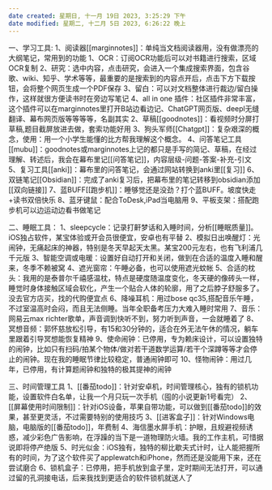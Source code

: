 ```yaml
---
date created: 星期日, 十一月 19日 2023, 3:25:29 下午
date modified: 星期二, 十二月 5日 2023, 6:26:22 晚上
---
```

一、学习工具:
	1、阅读器[[marginnotes]]：单纯当文档阅读器用，没有做漂亮的大纲笔记，常用到的功能
		1、OCR：订阅OCR功能后可以对书籍进行搜索，区域OCR复制
		2、研究：选中内容，点击研究，会进入一个集成搜索界面，包含谷歌、wiki、知乎、学术等等，最重要的是搜索到的内容点开后，点击下方下载按钮，会将整个网页生成一个PDF保存
		3、留白：可以对文档整体进行裁边/留白操作，这样就很方便读书时在旁边写笔记
		4、all in one 插件：社区插件非常丰富，这个插件可以在marginnotes里打开B站边看边记、ChatGPT网页版、deepl无缝翻译、幕布网页版等等等等，名副其实
	2、草稿[[goodnotes]]：看视频时分屏打草稿,题目截屏放进去做，套索功能好用
	3、狗头军师[[Chatgpt]]：复杂艰深的概念，使用：用一个小学生能懂的比方帮我理解这个概念。
	4、问答笔记工具[[mubu]]：goodnotes或marginnotes上记的都只是手写的简记、草稿，在经过理解、转述后，我会在幕布里记[[问答笔记]]，内容层级-问题-答案-补充-引文
	5、复习工具[[anki]]：幕布里的问答笔记，会通过网站转换到anki里[[复习]]
	6、双链笔记[[Obsidian]]：完成了anki复习后，把幕布里的笔记转移到obsidian添加[[双向链接]]
	7、蓝BUFF[[跑步机]]：睡够觉还是没劲？打个蓝BUFF。坡度快走+读书双倍快乐
	8、蓝牙键鼠：配合ToDesk,iPad当电脑用
	9、平板支架：搭配跑步机可以边运动边看书做笔记

二、睡眠工具：
	1、sleepcycle：记录打鼾梦话和入睡时间，分析[[睡眠质量]]。iOS独占软件，某宝体验或开会员很便宜，安卓也有平替
	2、模拟日出唤醒灯：光闹钟，无痛起床的神器，特别是冬天早起天太黑。某宝200元左右，也有飞利浦几千元版
	3、智能空调或电暖：设置好自动打开和关闭，做到在合适的温度入睡和醒来，冬季不赖被窝
	4、遮光窗帘：午睡必备，也可以使用遮光蚊帐
	5、合适的枕头：我用的是泰普尔千禧感温枕，特点是硬度随温度变化，冬天硬的像砖头一样，睡觉时身体接触区域会软化，产生一个贴合人体的轮廓，用了之后脖子舒服多了。没去官方店买，找的代购便宜点
	6、降噪耳机：用过bose qc35,搭配音乐午睡，不过室温高时会闷，而且无法侧睡。当年全职备考压力大难入睡时常用
	7、音乐：网易云max richter歌单，声音调到快听不到，努力听到声音，一会就睡着了
	8、冥想音频：郭怀慈放松引导，有15和30分钟的，适合在外无法午休的情况，躺车里跟着引导冥想能恢复精神
	9、使命闹钟：已停用，专为赖床设计，可以设置独特的闹钟，比如只有扫码/拍某个物体/做对若干道数学运算/若干个深蹲等等才会停止的闹钟。现在我的睡眠节律比较稳定，普通闹钟即可
	10、怪物闹钟：用过几年，已停用，有计算题闹钟和独特的极其提神的闹钟

三、时间管理工具
	1、[[番茄todo]]：针对安卓机，时间管理核心，独有的锁机功能，设置软件白名单，让我一个月只玩一次手机（囤的小说更新1号看完）
	2、[[屏幕使用时间限制]]：针对iOS设备，苹果自带功能，可以做到[[番茄todo]]的效果，甚至更灵活，不过需要特别的使用技巧
	3、[[进客盒子]]：针对Windows电脑，电脑版的[[番茄todo]]，年费制
	4、海信墨水屏手机：护眼，且规避视频诱惑，减少彩色广告影响，在浮躁的当下是一道物理防火墙。我的工作主机，可惜据说即将停产绝版
	5、时光似金：iOS独有，独特的柳比歇夫式计时，让人能把握所有的时间，为了这个软件买了applewatch和iPhone，然而还是没能用下来，还在尝试磨合
	6、锁机盒子：已停用，把手机放到盒子里，定时期间无法打开，可以通过留的孔洞接电话，后来我找到更适合的软件锁机就送人了






